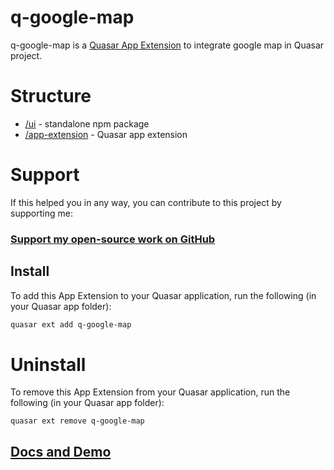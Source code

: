 # q-google-map

q-google-map is a [Quasar App Extension](https://quasar.dev/app-extensions/introduction) to integrate google map in Quasar project.

# Structure
* [/ui](ui) - standalone npm package
* [/app-extension](app-extension) - Quasar app extension

# Support

If this helped you in any way, you can contribute to this project by supporting me:

### [ Support my open-source work on GitHub](https://github.com/sponsors/mayur091193)

## Install

To add this App Extension to your Quasar application, run the following (in your Quasar app folder):

```bash
quasar ext add q-google-map
```

# Uninstall
To remove this App Extension from your Quasar application, run the following (in your Quasar app folder):

```
quasar ext remove q-google-map
```

## [Docs and Demo](https://q-google-map.netlify.app)
